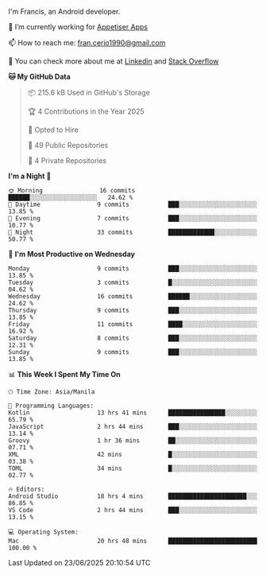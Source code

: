 
I'm Francis, an Android developer.

🔭 I’m currently working for [Appetiser Apps](http://appetiser.com.au)

📫 How to reach me: fran.cerio1990@gmail.com

👀 You can check more about me at [Linkedin](https://www.linkedin.com/in/francerio/) and [Stack Overflow](https://stackoverflow.com/users/1614267/fran-ceriu)



<!--START_SECTION:waka-->
**🐱 My GitHub Data** 

> 📦 215.6 kB Used in GitHub's Storage 
 > 
> 🏆 4 Contributions in the Year 2025
 > 
> 💼 Opted to Hire
 > 
> 📜 49 Public Repositories 
 > 
> 🔑 4 Private Repositories 
 > 
**I'm a Night 🦉** 

```text
🌞 Morning                16 commits          ██████░░░░░░░░░░░░░░░░░░░   24.62 % 
🌆 Daytime                9 commits           ███░░░░░░░░░░░░░░░░░░░░░░   13.85 % 
🌃 Evening                7 commits           ███░░░░░░░░░░░░░░░░░░░░░░   10.77 % 
🌙 Night                  33 commits          █████████████░░░░░░░░░░░░   50.77 % 
```
📅 **I'm Most Productive on Wednesday** 

```text
Monday                   9 commits           ███░░░░░░░░░░░░░░░░░░░░░░   13.85 % 
Tuesday                  3 commits           █░░░░░░░░░░░░░░░░░░░░░░░░   04.62 % 
Wednesday                16 commits          ██████░░░░░░░░░░░░░░░░░░░   24.62 % 
Thursday                 9 commits           ███░░░░░░░░░░░░░░░░░░░░░░   13.85 % 
Friday                   11 commits          ████░░░░░░░░░░░░░░░░░░░░░   16.92 % 
Saturday                 8 commits           ███░░░░░░░░░░░░░░░░░░░░░░   12.31 % 
Sunday                   9 commits           ███░░░░░░░░░░░░░░░░░░░░░░   13.85 % 
```


📊 **This Week I Spent My Time On** 

```text
🕑︎ Time Zone: Asia/Manila

💬 Programming Languages: 
Kotlin                   13 hrs 41 mins      ████████████████░░░░░░░░░   65.79 % 
JavaScript               2 hrs 44 mins       ███░░░░░░░░░░░░░░░░░░░░░░   13.14 % 
Groovy                   1 hr 36 mins        ██░░░░░░░░░░░░░░░░░░░░░░░   07.71 % 
XML                      42 mins             █░░░░░░░░░░░░░░░░░░░░░░░░   03.38 % 
TOML                     34 mins             █░░░░░░░░░░░░░░░░░░░░░░░░   02.77 % 

🔥 Editors: 
Android Studio           18 hrs 4 mins       ██████████████████████░░░   86.85 % 
VS Code                  2 hrs 44 mins       ███░░░░░░░░░░░░░░░░░░░░░░   13.15 % 

💻 Operating System: 
Mac                      20 hrs 48 mins      █████████████████████████   100.00 % 
```


 Last Updated on 23/06/2025 20:10:54 UTC
<!--END_SECTION:waka-->
